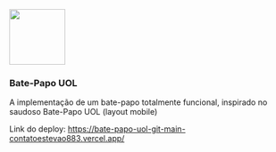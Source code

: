 <img src="https://github.com/contatoestevao883/bate-papo-uol/assets/122030037/43345855-ecd4-48e1-9935-ee7ea25b2407" width=100px>

### Bate-Papo UOL

A implementação de um bate-papo totalmente funcional, inspirado no saudoso Bate-Papo UOL (layout mobile)

Link do deploy: https://bate-papo-uol-git-main-contatoestevao883.vercel.app/

